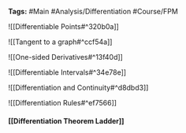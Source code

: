 **Tags:** #Main #Analysis/Differentiation #Course/FPM

![[Differentiable Points#^320b0a]]

![[Tangent to a graph#^ccf54a]]

![[One-sided Derivatives#^13f40d]]

![[Differentiable Intervals#^34e78e]]

![[Differentiation and Continuity#^d8dbd3]]

![[Differentiation Rules#^ef7566]]

#### [[Differentiation Theorem Ladder]]